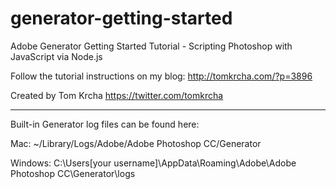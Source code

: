 generator-getting-started
=========================

Adobe Generator Getting Started Tutorial - Scripting Photoshop with JavaScript via Node.js

Follow the tutorial instructions on my blog: http://tomkrcha.com/?p=3896

Created by Tom Krcha https://twitter.com/tomkrcha

---------
Built-in Generator log files can be found here:

Mac:
~/Library/Logs/Adobe/Adobe Photoshop CC/Generator

Windows:
C:\Users\[your username]\AppData\Roaming\Adobe\Adobe Photoshop
CC\Generator\logs
